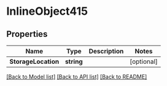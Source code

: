 # InlineObject415

## Properties

Name | Type | Description | Notes
------------ | ------------- | ------------- | -------------
**StorageLocation** | **string** |  | [optional] 

[[Back to Model list]](../README.md#documentation-for-models) [[Back to API list]](../README.md#documentation-for-api-endpoints) [[Back to README]](../README.md)


